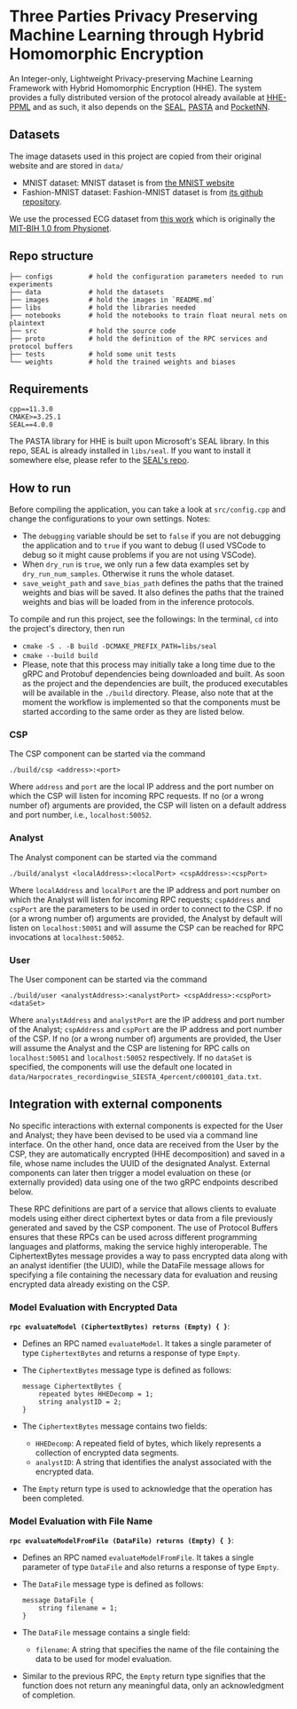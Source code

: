 # Three Parties Privacy Preserving Machine Learning through Hybrid Homomorphic Encryption

An Integer-only, Lightweight Privacy-preserving Machine Learning Framework with Hybrid Homomorphic Encryption (HHE). The system provides a fully distributed version of the protocol already available at [HHE-PPML](https://github.com/iammrgenie/hhe_ppml)
and as such, it also depends on the [SEAL](https://github.com/microsoft/SEAL), [PASTA](https://github.com/IAIK/hybrid-HE-framework) and [PocketNN](https://github.com/khoaguin/PocketNN).

## Datasets

The image datasets used in this project are copied from their original website and are stored in `data/`

- MNIST dataset: MNIST dataset is from [the MNIST website](http://yann.lecun.com/exdb/mnist/)
- Fashion-MNIST dataset: Fashion-MNIST dataset is from [its github repository](https://github.com/zalandoresearch/fashion-mnist).

We use the processed ECG dataset from [this work](https://github.com/SharifAbuadbba/split-learning-1D) which is originally the [MIT-BIH 1.0 from Physionet](https://www.physionet.org/content/mitdb/1.0.0/).

## Repo structure

```
├── configs         # hold the configuration parameters needed to run experiments
├── data            # hold the datasets
├── images          # hold the images in `README.md`
├── libs            # hold the libraries needed
├── notebooks       # hold the notebooks to train float neural nets on plaintext 
├── src             # hold the source code
├── proto           # hold the definition of the RPC services and protocol buffers
├── tests           # hold some unit tests
└── weights         # hold the trained weights and biases
```

## Requirements

`cpp==11.3.0`  
`CMAKE>=3.25.1`  
`SEAL==4.0.0`

The PASTA library for HHE is built upon Microsoft's SEAL library. In this repo, SEAL is already installed in `libs/seal`. If you want to install it somewhere else, please refer to the [SEAL's repo](https://github.com/microsoft/SEAL).

## How to run

Before compiling the application, you can take a look at `src/config.cpp` and change the configurations to your own settings. Notes:

- The `debugging` variable should be set to `false` if you are not debugging the application and to `true` if you want to debug (I used VSCode to debug so it might cause problems if you are not using VSCode).
- When `dry_run` is `true`, we only run a few data examples set by `dry_run_num_samples`. Otherwise it runs the whole dataset.
- `save_weight_path` and `save_bias_path` defines the paths that the trained weights and bias will be saved. It also defines the paths that the trained weights and bias will be loaded from in the inference protocols.

To compile and run this project, see the followings:
In the terminal, `cd` into the project's directory, then run
- `cmake -S . -B build -DCMAKE_PREFIX_PATH=libs/seal`  
- `cmake --build build`  
- Please, note that this process may initially take a long time due to the gRPC and Protobuf dependencies being downloaded and built. As soon as the project and the dependencies are built, the produced executables will be available in the `./build` directory. Please, also note that at the moment the workflow is implemented so that the components must be started according to the same order as they are listed below.

### CSP
The CSP component can be started via the command
```
./build/csp <address>:<port>
```
Where `address` and `port` are the local IP address and the port number on which the CSP will listen for incoming RPC requests. If no (or a wrong number of) arguments are provided, the CSP will listen on a default address and port number, i.e., `localhost:50052`.

### Analyst
The Analyst component can be started via the command
```
./build/analyst <localAddress>:<localPort> <cspAddress>:<cspPort>
```
Where `localAddress` and `localPort` are the IP address and port number on which the Analyst will listen for incoming RPC requests; `cspAddress` and `cspPort` are the parameters to be used in order to connect to the CSP. If no (or a wrong number of) arguments are provided, the Analyst by default will listen on `localhost:50051` and will assume the CSP can be reached for RPC invocations at `localhost:50052`.

### User
The User component can be started via the command
```
./build/user <analystAddress>:<analystPort> <cspAddress>:<cspPort> <dataSet>
```
Where `analystAddress` and `analystPort` are the IP address and port number of the Analyst; `cspAddress` and `cspPort` are the IP address and port number of the CSP. If no (or a wrong number of) arguments are provided, the User will assume the Analyst and the CSP are listening for RPC calls on `localhost:50051` and `localhost:50052` respectively. If no `dataSet` is specified, the components will use the default one located in `data/Harpocrates_recordingwise_SIESTA_4percent/c000101_data.txt`.

## Integration with external components
No specific interactions with external components is expected for the User and Analyst; they have been devised to be used via a command line interface. On the other hand, once data are received from the User by the CSP, they are automatically encrypted (HHE decomposition) and saved in a file, whose name includes the UUID of the designated Analyst. External components can later then trigger a model evaluation on these (or externally provided) data using one of the two gRPC endpoints described below.

These RPC definitions are part of a service that allows clients to evaluate models using either direct ciphertext bytes or data from a file previously generated and saved by the CSP component. The use of Protocol Buffers ensures that these RPCs can be used across different programming languages and platforms, making the service highly interoperable. The CiphertextBytes message provides a way to pass encrypted data along with an analyst identifier (the UUID), while the DataFile message allows for specifying a file containing the necessary data for evaluation and reusing encrypted data already existing on the CSP.

### Model Evaluation with Encrypted Data

**`rpc evaluateModel (CiphertextBytes) returns (Empty) { }`**:
- Defines an RPC named `evaluateModel`. It takes a single parameter of type `CiphertextBytes` and returns a response of type `Empty`.
- The `CiphertextBytes` message type is defined as follows:

  ```proto3
  message CiphertextBytes {
      repeated bytes HHEDecomp = 1;
      string analystID = 2;
  }
  ```

- The `CiphertextBytes` message contains two fields:
     - `HHEDecomp`: A repeated field of bytes, which likely represents a collection of encrypted data segments.
     - `analystID`: A string that identifies the analyst associated with the encrypted data.
- The `Empty` return type is used to acknowledge that the operation has been completed.


### Model Evaluation with File Name

**`rpc evaluateModelFromFile (DataFile) returns (Empty) { }`**:
- Defines an RPC named `evaluateModelFromFile`. It takes a single parameter of type `DataFile` and also returns a response of type `Empty`.
- The `DataFile` message type is defined as follows:

  ```proto3
  message DataFile {
      string filename = 1;
  }
  ```

- The `DataFile` message contains a single field:
     - `filename`: A string that specifies the name of the file containing the data to be used for model evaluation.
- Similar to the previous RPC, the `Empty` return type signifies that the function does not return any meaningful data, only an acknowledgment of completion.